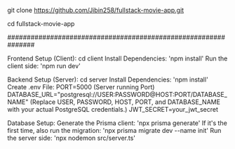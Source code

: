git clone https://github.com/Jibin258/fullstack-movie-app.git

cd fullstack-movie-app

###############################################################

Frontend Setup (Client):
  cd client
  Install Dependencies: 'npm install'
  Run the client side: 'npm run dev'

Backend Setup (Server):
  cd server
  Install Dependencies: 'npm install'
  Create .env File:
    PORT=5000 (Server running Port)
    DATABASE_URL="postgresql://USER:PASSWORD@HOST:PORT/DATABASE_NAME" (Replace USER, PASSWORD, HOST, PORT, and DATABASE_NAME with your actual PostgreSQL credentials.)
    JWT_SECRET=your_jwt_secret

Database Setup:
  Generate the Prisma client: 'npx prisma generate'
  If it's the first time, also run the migration: 'npx prisma migrate dev --name init'
  Run the server side: 'npx nodemon src/server.ts'
